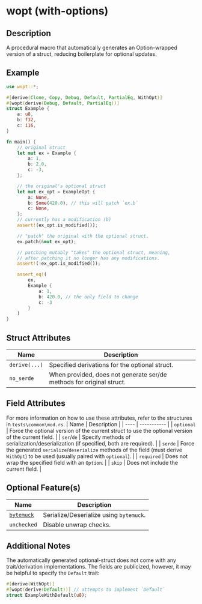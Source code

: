 # wopt (with-options)

## Description
A procedural macro that automatically generates an Option-wrapped version of a struct, reducing boilerplate for optional updates.

## Example
```rust
use wopt::*;

#[derive(Clone, Copy, Debug, Default, PartialEq, WithOpt)]
#[wopt(derive(Debug, Default, PartialEq))]
struct Example {
    a: u8,
    b: f32,
    c: i16,
}

fn main() {
    // original struct
    let mut ex = Example {
        a: 1,
        b: 2.0,
        c: -3,
    };

    // the original's optional struct
    let mut ex_opt = ExampleOpt {
        a: None,
        b: Some(420.0), // this will patch `ex.b`
        c: None,
    };
    // currently has a modification (b)
    assert!(ex_opt.is_modified());

    // "patch" the original with the optional struct.
    ex.patch(&mut ex_opt);

    // patching mutably "takes" the optional struct, meaning,
    // after patching it no longer has any modifications.
    assert!(!ex_opt.is_modified());

    assert_eq!(
        ex,
        Example {
            a: 1,
            b: 420.0, // the only field to change
            c: -3
        }
    )
}
```

## Struct Attributes
| Name | Description |
| ---- | ----------- |
| `derive(...)` | Specified derivations for the optional struct. |
| `no_serde` | When provided, does not generate ser/de methods for original struct. |

## Field Attributes
For more information on how to use these attributes, refer to the structures in `tests\common\mod.rs`.
| Name | Description |
| ---- | ----------- |
| `optional` | Force the optional version of the current struct to use the optional version of the current field. |
| `ser`/`de` | Specify methods of serialization/deserialization (if specified, both are required). |
| `serde`    | Force the generated `serialize`/`deserialize` methods of the field (must derive `WithOpt`) to be used (usually paired with `optional`). |
| `required` | Does not wrap the specified field with an `Option`. |
| `skip`     | Does not include the current field. |


## Optional Feature(s)
| Name | Description |
| ---- | ----------- |
| [`bytemuck`](https://crates.io/crates/bitflags) | Serialize/Deserialize using `bytemuck`. |
| `unchecked` | Disable unwrap checks.


## Additional Notes
The automatically generated optional-struct does not come with any trait/derivation implementations. The fields are publicized, however, it may be helpful to specify the `Default` trait:
```rust
#[derive(WithOpt)]
#[wopt(derive(Default))] // attempts to implement `Default`
struct ExampleWithDefault(u8);
```